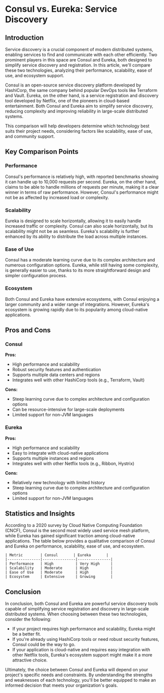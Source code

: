 # Consul vs. Eureka: Service Discovery
## Introduction
Service discovery is a crucial component of modern distributed systems, enabling services to find and communicate with each other efficiently. Two prominent players in this space are Consul and Eureka, both designed to simplify service discovery and registration. In this article, we'll compare these two technologies, analyzing their performance, scalability, ease of use, and ecosystem support.

Consul is an open-source service discovery platform developed by HashiCorp, the same company behind popular DevOps tools like Terraform and Vault. Eureka, on the other hand, is a service registration and discovery tool developed by Netflix, one of the pioneers in cloud-based entertainment. Both Consul and Eureka aim to simplify service discovery, reducing complexity and improving reliability in large-scale distributed systems.

This comparison will help developers determine which technology best suits their project needs, considering factors like scalability, ease of use, and community support.

## Key Comparison Points

### Performance
Consul's performance is relatively high, with reported benchmarks showing it can handle up to 10,000 requests per second. Eureka, on the other hand, claims to be able to handle millions of requests per minute, making it a clear winner in terms of raw performance. However, Consul's performance might not be as affected by increased load or complexity.

### Scalability
Eureka is designed to scale horizontally, allowing it to easily handle increased traffic or complexity. Consul can also scale horizontally, but its scalability might not be as seamless. Eureka's scalability is further enhanced by its ability to distribute the load across multiple instances.

### Ease of Use
Consul has a moderate learning curve due to its complex architecture and numerous configuration options. Eureka, while still having some complexity, is generally easier to use, thanks to its more straightforward design and simpler configuration process.

### Ecosystem
Both Consul and Eureka have extensive ecosystems, with Consul enjoying a larger community and a wider range of integrations. However, Eureka's ecosystem is growing rapidly due to its popularity among cloud-native applications.

## Pros and Cons

### Consul
**Pros:**

* High performance and scalability
* Robust security features and authentication
* Supports multiple data centers and regions
* Integrates well with other HashiCorp tools (e.g., Terraform, Vault)

**Cons:**

* Steep learning curve due to complex architecture and configuration options
* Can be resource-intensive for large-scale deployments
* Limited support for non-JVM languages

### Eureka
**Pros:**

* High performance and scalability
* Easy to integrate with cloud-native applications
* Supports multiple instances and regions
* Integrates well with other Netflix tools (e.g., Ribbon, Hystrix)

**Cons:**

* Relatively new technology with limited history
* Steep learning curve due to complex architecture and configuration options
* Limited support for non-JVM languages

## Statistics and Insights

According to a 2020 survey by Cloud Native Computing Foundation (CNCF), Consul is the second most widely used service mesh platform, while Eureka has gained significant traction among cloud-native applications. The table below provides a qualitative comparison of Consul and Eureka on performance, scalability, ease of use, and ecosystem.

```
| Metric        | Consul       | Eureka       |
|---------------|---------------|---------------|
| Performance   | High          | Very High     |
| Scalability   | Moderate      | High          |
| Ease of Use   | Moderate      | High          |
| Ecosystem     | Extensive     | Growing       |
```

## Conclusion
In conclusion, both Consul and Eureka are powerful service discovery tools capable of simplifying service registration and discovery in large-scale distributed systems. When choosing between these two technologies, consider the following:

* If your project requires high performance and scalability, Eureka might be a better fit.
* If you're already using HashiCorp tools or need robust security features, Consul could be the way to go.
* If your application is cloud-native and requires easy integration with other Netflix tools, Eureka's ecosystem support might make it a more attractive choice.

Ultimately, the choice between Consul and Eureka will depend on your project's specific needs and constraints. By understanding the strengths and weaknesses of each technology, you'll be better equipped to make an informed decision that meets your organization's goals.